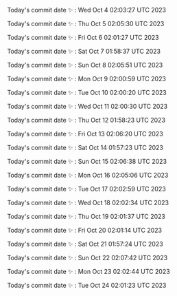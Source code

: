Today's commit date ✨ : Wed Oct 4 02:03:27 UTC 2023 

Today's commit date ✨ : Thu Oct 5 02:05:30 UTC 2023 

Today's commit date ✨ : Fri Oct 6 02:01:27 UTC 2023 

Today's commit date ✨ : Sat Oct 7 01:58:37 UTC 2023 

Today's commit date ✨ : Sun Oct 8 02:05:51 UTC 2023 

Today's commit date ✨ : Mon Oct 9 02:00:59 UTC 2023 

Today's commit date ✨ : Tue Oct 10 02:00:20 UTC 2023 

Today's commit date ✨ : Wed Oct 11 02:00:30 UTC 2023 

Today's commit date ✨ : Thu Oct 12 01:58:23 UTC 2023 

Today's commit date ✨ : Fri Oct 13 02:06:20 UTC 2023 

Today's commit date ✨ : Sat Oct 14 01:57:23 UTC 2023 

Today's commit date ✨ : Sun Oct 15 02:06:38 UTC 2023 

Today's commit date ✨ : Mon Oct 16 02:05:06 UTC 2023 

Today's commit date ✨ : Tue Oct 17 02:02:59 UTC 2023 

Today's commit date ✨ : Wed Oct 18 02:02:34 UTC 2023 

Today's commit date ✨ : Thu Oct 19 02:01:37 UTC 2023 

Today's commit date ✨ : Fri Oct 20 02:01:14 UTC 2023 

Today's commit date ✨ : Sat Oct 21 01:57:24 UTC 2023 

Today's commit date ✨ : Sun Oct 22 02:07:42 UTC 2023 

Today's commit date ✨ : Mon Oct 23 02:02:44 UTC 2023 

Today's commit date ✨ : Tue Oct 24 02:01:23 UTC 2023 


